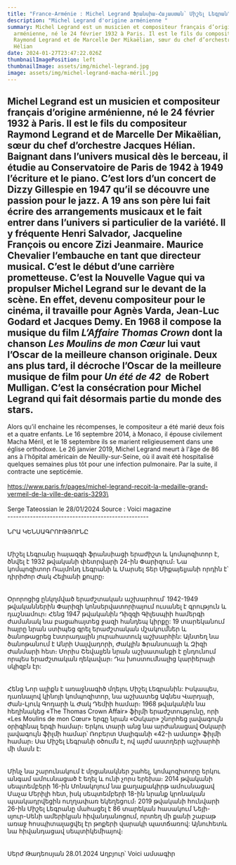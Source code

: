 ```yaml
---
title: "France-Arménie : Michel Legrand Ֆրանսիա-Հայաստան՝ Միշել Լեգրան"
description: "Michel Legrand d'origine arménienne "
summary: Michel Legrand est un musicien et compositeur français d’origine
  arménienne, né le 24 février 1932 à Paris. Il est le fils du compositeur
  Raymond Legrand et de Marcelle Der Mikaëlian, sœur du chef d’orchestre Jacques
  Hélian
date: 2024-01-27T23:47:22.026Z
thumbnailImagePosition: left
thumbnailImage: assets/img/michel-legrand.jpg
image: assets/img/michel-legrand-macha-méril.jpg
---
```

## Michel Legrand est un musicien et compositeur français d’origine arménienne, né le 24 février 1932 à Paris. Il est le fils du compositeur Raymond Legrand et de Marcelle Der Mikaëlian, sœur du chef d’orchestre Jacques Hélian.   Baignant dans l’univers musical dès le berceau, il étudie au Conservatoire de Paris de 1942 à 1949 l’écriture et le piano. C’est lors d’un concert de Dizzy Gillespie en 1947 qu’il se découvre une passion pour le jazz.   A 19 ans son père lui fait écrire des arrangements musicaux et le fait entrer dans l’univers si particulier de la variété. Il y fréquente **Henri Salvador**, **Jacqueline François** ou encore **Zizi Jeanmaire**. **Maurice Chevalier** l’embauche en tant que directeur musical. C’est le début d’une carrière prometteuse.   C’est la Nouvelle Vague qui va propulser Michel Legrand sur le devant de la scène. En effet, devenu compositeur pour le cinéma, il travaille pour **Agnès Varda**, **Jean-Luc Godard** et **Jacques Demy**. En 1968 il compose la musique du film *L’Affaire Thomas Crown* dont la chanson *Les Moulins de mon Cœur* lui vaut l’**Oscar de la meilleure chanson originale**. Deux ans plus tard, il décroche l’**Oscar de la meilleure musique de film** pour *Un été de 42*  de Robert Mulligan. C’est la consécration pour Michel Legrand qui fait désormais partie du monde des stars.

Alors qu’il enchaine les récompenses, le compositeur a été marié deux fois et a quatre enfants. Le 16 septembre 2014, à Monaco, il épouse civilement Macha Méril, et le 18 septembre ils se marient religieusement dans une église orthodoxe. Le 26 janvier 2019, Michel Legrand meurt à l'âge de 86 ans à l'hôpital américain de Neuilly-sur-Seine, où il avait été hospitalisé quelques semaines plus tôt pour une infection pulmonaire. Par la suite, il contracte une septicémie. \
\
https://www.paris.fr/pages/michel-legrand-recoit-la-medaille-grand-vermeil-de-la-ville-de-paris-3293\
\
\
Serge Tateossian le 28/01/2024 Source : Voici magazine\
--------------------------------------------------\
\
ՆՐԱ ԿԵՆՍԱԳՐՈՒԹՅՈՒՆԸ\
\
\
Միշել Լեգրանը հայազգի ֆրանսիացի երաժիշտ և կոմպոզիտոր է, ծնվել է 1932 թվականի փետրվարի 24-ին Փարիզում։ Նա կոմպոզիտոր Ռայմոնդ Լեգրանի և Մարսել Տեր Միքայելյանի որդին է՝ դիրիժոր Ժակ Հելիանի քույրը։\
\
\
Օրորոցից ընկղմված երաժշտական ​​աշխարհում՝ 1942-1949 թվականներին Փարիզի կոնսերվատորիայում ուսանել է գրություն և դաշնամուր։ Հենց 1947 թվականին Դիզզի Գիլեսպիի համերգի ժամանակ նա բացահայտեց ջազի հանդեպ կիրքը: 19 տարեկանում հայրը նրան ստիպեց գրել երաժշտական ​​մշակումներ և ծանոթացրեց էստրադային յուրահատուկ աշխարհին: Այնտեղ նա ծանոթանում է Անրի Սալվադորի, Ժակլին Ֆրանսուայի և Զիզի Ժանմարի հետ։ Մորիս Շեվալյեն նրան աշխատանքի է ընդունում որպես երաժշտական ​​ղեկավար։ Դա խոստումնալից կարիերայի սկիզբն էր:\
\
\
Հենց Նոր ալիքն է առաջնագիծ մղելու Միշել Լեգրանին: Իսկապես, դառնալով կինոյի կոմպոզիտոր, նա աշխատեց Ագնես Վարդայի, Ժան-Լյուկ Գոդարի և Ժակ Դեմիի համար։ 1968 թվականին նա հեղինակեց «The Thomas Crown Affair» ֆիլմի երաժշտությունը, որի «Les Moulins de mon Cœur» երգը նրան «Օսկար» շնորհեց լավագույն օրիգինալ երգի համար։ Երկու տարի անց նա արժանացավ Օսկարի լավագույն ֆիլմի համար՝ Ռոբերտ Մալիգանի «42-ի ամառը» ֆիլմի համար։ Սա Միշել Լեգրանի օծումն է, ով այժմ աստղերի աշխարհի մի մասն է:\
\
\
Մինչ նա շարունակում է մրցանակներ շահել, կոմպոզիտորը երկու անգամ ամուսնացած է եղել և ունի չորս երեխա։ 2014 թվականի սեպտեմբերի 16-ին Մոնակոյում նա քաղաքակիրթ ամուսնացավ Մաչա Մերիլի հետ, իսկ սեպտեմբերի 18-ին նրանք կրոնական պսակադրվեցին ուղղափառ եկեղեցում։ 2019 թվականի հունվարի 26-ին Միշել Լեգրանը մահացել է 86 տարեկան հասակում Նեյի-սյուր-Սենի ամերիկյան հիվանդանոցում, որտեղ մի քանի շաբաթ առաջ հոսպիտալացվել էր թոքերի վարակի պատճառով: Այնուհետև նա հիվանդացավ սեպտիկեմիայով։\
\
\
Սերժ Թադեոսյան 28.01.2024 Աղբյուր՝ Voici ամսագիր